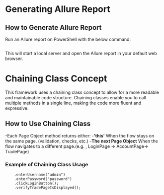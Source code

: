 
# Generating Allure Report
## How to Generate Allure Report
Run an Allure report on PowerShell with the below command:
```allure serve allure-results
```
This will start a local server and open the Allure report in your default web browser.

# Chaining Class Concept 
This framework uses a chaining class concept to allow for a more readable and maintainable code structure.
Chaining classes enable you to call multiple methods in a single line, making the code more fluent and expressive.
## How to Use Chaining Class
-Each Page Object method returns either:
-**'this'** When the flow stays on the same page. (validation, checks, etc.)
-**The next Page Object** When the flow navigates to a different page.(e.g. , LoginPage -> AccountPage-> TradePage)

### Example of Chaining Class Usage
```new LoginPage(driver)
    .enterUsername("admin")
    .enterPassword("password")
    .clickLoginButton();
    .verifyTradePageIsDisplayed();
```